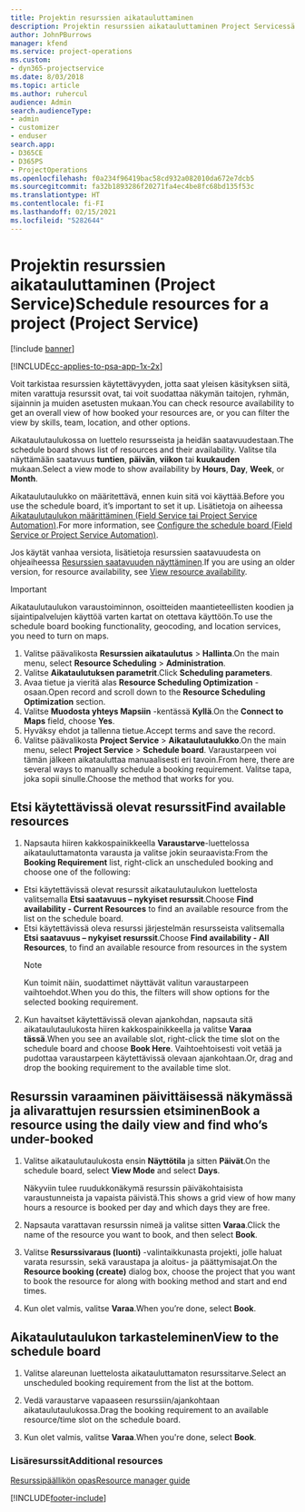 ```yaml
---
title: Projektin resurssien aikatauluttaminen
description: Projektin resurssien aikatauluttaminen Project Servicessä
author: JohnPBurrows
manager: kfend
ms.service: project-operations
ms.custom:
- dyn365-projectservice
ms.date: 8/03/2018
ms.topic: article
ms.author: ruhercul
audience: Admin
search.audienceType:
- admin
- customizer
- enduser
search.app:
- D365CE
- D365PS
- ProjectOperations
ms.openlocfilehash: f0a234f96419bac58cd932a082010da672e7dcb5
ms.sourcegitcommit: fa32b1893286f20271fa4ec4be8fc68bd135f53c
ms.translationtype: HT
ms.contentlocale: fi-FI
ms.lasthandoff: 02/15/2021
ms.locfileid: "5282644"
---
```

# <a name="schedule-resources-for-a-project-project-service"></a><span data-ttu-id="3f509-103">Projektin resurssien aikatauluttaminen (Project Service)</span><span class="sxs-lookup"><span data-stu-id="3f509-103">Schedule resources for a project (Project Service)</span></span>

[!include [banner](../includes/psa-now-project-operations.md)]

[!INCLUDE[cc-applies-to-psa-app-1x-2x](../includes/cc-applies-to-psa-app-1x-2x.md)]

<span data-ttu-id="3f509-104">Voit tarkistaa resurssien käytettävyyden, jotta saat yleisen käsityksen siitä, miten varattuja resurssit ovat, tai voit suodattaa näkymän taitojen, ryhmän, sijainnin ja muiden asetusten mukaan.</span><span class="sxs-lookup"><span data-stu-id="3f509-104">You can check resource availability to get an overall view of how booked your resources are, or you can filter the view by skills, team, location, and other options.</span></span>  
  
<span data-ttu-id="3f509-105">Aikataulutaulukossa on luettelo resursseista ja heidän saatavuudestaan.</span><span class="sxs-lookup"><span data-stu-id="3f509-105">The schedule board shows list of resources and their availability.</span></span> <span data-ttu-id="3f509-106">Valitse tila näyttämään saatavuus **tuntien**, **päivän**, **viikon** tai **kuukauden** mukaan.</span><span class="sxs-lookup"><span data-stu-id="3f509-106">Select a view mode to show availability by **Hours**, **Day**, **Week**, or **Month**.</span></span>  
  
<span data-ttu-id="3f509-107">Aikataulutaulukko on määritettävä, ennen kuin sitä voi käyttää.</span><span class="sxs-lookup"><span data-stu-id="3f509-107">Before you use the schedule board, it’s important to set it up.</span></span> <span data-ttu-id="3f509-108">Lisätietoja on aiheessa [Aikataulutaulukon määrittäminen (Field Service tai Project Service Automation)](https://docs.microsoft.com/dynamics365/field-service/configure-schedule-board).</span><span class="sxs-lookup"><span data-stu-id="3f509-108">For more information, see [Configure the schedule board (Field Service or Project Service Automation)](https://docs.microsoft.com/dynamics365/field-service/configure-schedule-board).</span></span>
  
<span data-ttu-id="3f509-109">Jos käytät vanhaa versiota, lisätietoja resurssien saatavuudesta on ohjeaiheessa [Resurssien saatavuuden näyttäminen](../psa/view-resource-availability.md).</span><span class="sxs-lookup"><span data-stu-id="3f509-109">If you are using an older version, for resource availability, see [View resource availability](../psa/view-resource-availability.md).</span></span>  

> [!IMPORTANT]
>  <span data-ttu-id="3f509-110">Aikataulutaulukon varaustoiminnon, osoitteiden maantieteellisten koodien ja sijaintipalvelujen käyttöä varten kartat on otettava käyttöön.</span><span class="sxs-lookup"><span data-stu-id="3f509-110">To use the schedule board booking functionality, geocoding, and location services, you need to turn on maps.</span></span>  
> 
> 1. <span data-ttu-id="3f509-111">Valitse päävalikosta **Resurssien aikataulutus** > **Hallinta**.</span><span class="sxs-lookup"><span data-stu-id="3f509-111">On the main menu, select **Resource Scheduling** > **Administration**.</span></span>  
> 2. <span data-ttu-id="3f509-112">Valitse **Aikataulutuksen parametrit**.</span><span class="sxs-lookup"><span data-stu-id="3f509-112">Click **Scheduling parameters**.</span></span>  
> 3. <span data-ttu-id="3f509-113">Avaa tietue ja vieritä alas **Resource Scheduling Optimization** -osaan.</span><span class="sxs-lookup"><span data-stu-id="3f509-113">Open record and scroll down to the **Resource Scheduling Optimization** section.</span></span>  
> 4. <span data-ttu-id="3f509-114">Valitse **Muodosta yhteys Mapsiin** -kentässä **Kyllä**.</span><span class="sxs-lookup"><span data-stu-id="3f509-114">On the **Connect to Maps** field, choose **Yes**.</span></span>  
> 5. <span data-ttu-id="3f509-115">Hyväksy ehdot ja tallenna tietue.</span><span class="sxs-lookup"><span data-stu-id="3f509-115">Accept terms and save the record.</span></span>  
> 6. <span data-ttu-id="3f509-116">Valitse päävalikosta **Project Service** > **Aikataulutaulukko**.</span><span class="sxs-lookup"><span data-stu-id="3f509-116">On the main menu, select **Project Service** > **Schedule board**.</span></span> <span data-ttu-id="3f509-117">Varaustarpeen voi tämän jälkeen aikatauluttaa manuaalisesti eri tavoin.</span><span class="sxs-lookup"><span data-stu-id="3f509-117">From here, there are several ways to manually schedule a booking requirement.</span></span> <span data-ttu-id="3f509-118">Valitse tapa, joka sopii sinulle.</span><span class="sxs-lookup"><span data-stu-id="3f509-118">Choose the method that works for you.</span></span>
  
## <a name="find-available-resources"></a><span data-ttu-id="3f509-119">Etsi käytettävissä olevat resurssit</span><span class="sxs-lookup"><span data-stu-id="3f509-119">Find available resources</span></span>

1.  <span data-ttu-id="3f509-120">Napsauta hiiren kakkospainikkeella **Varaustarve**-luettelossa aikatauluttamatonta varausta ja valitse jokin seuraavista:</span><span class="sxs-lookup"><span data-stu-id="3f509-120">From the **Booking Requirement** list, right-click an unscheduled booking and choose one of the following:</span></span>  
  
- <span data-ttu-id="3f509-121">Etsi käytettävissä olevat resurssit aikataulutaulukon luettelosta valitsemalla **Etsi saatavuus – nykyiset resurssit**.</span><span class="sxs-lookup"><span data-stu-id="3f509-121">Choose **Find availability - Current Resources** to find an available resource from the list on the schedule board.</span></span>  
- <span data-ttu-id="3f509-122">Etsi käytettävissä oleva resurssi järjestelmän resursseista valitsemalla **Etsi saatavuus – nykyiset resurssit**.</span><span class="sxs-lookup"><span data-stu-id="3f509-122">Choose **Find availability - All Resources**, to find an available resource from resources in the system</span></span>  
   > [!NOTE]
   >  <span data-ttu-id="3f509-123">Kun toimit näin, suodattimet näyttävät valitun varaustarpeen vaihtoehdot.</span><span class="sxs-lookup"><span data-stu-id="3f509-123">When you do this, the filters will show options for the selected booking requirement.</span></span>  
  
2. <span data-ttu-id="3f509-124">Kun havaitset käytettävissä olevan ajankohdan, napsauta sitä aikataulutaulukosta hiiren kakkospainikkeella ja valitse **Varaa tässä**.</span><span class="sxs-lookup"><span data-stu-id="3f509-124">When you see an available slot, right-click the time slot on the schedule board and choose **Book Here**.</span></span> <span data-ttu-id="3f509-125">Vaihtoehtoisesti voit vetää ja pudottaa varaustarpeen käytettävissä olevaan ajankohtaan.</span><span class="sxs-lookup"><span data-stu-id="3f509-125">Or, drag and drop the booking requirement to the available time slot.</span></span>  
  

## <a name="book-a-resource-using-the-daily-view-and-find-whos-under-booked"></a><span data-ttu-id="3f509-126">Resurssin varaaminen päivittäisessä näkymässä ja alivarattujen resurssien etsiminen</span><span class="sxs-lookup"><span data-stu-id="3f509-126">Book a resource using the daily view and find who’s under-booked</span></span>
  
1.  <span data-ttu-id="3f509-127">Valitse aikataulutaulukosta ensin **Näyttötila** ja sitten **Päivät**.</span><span class="sxs-lookup"><span data-stu-id="3f509-127">On the schedule board, select **View Mode** and select **Days**.</span></span>  
  
    <span data-ttu-id="3f509-128">Näkyviin tulee ruudukkonäkymä resurssin päiväkohtaisista varaustunneista ja vapaista päivistä.</span><span class="sxs-lookup"><span data-stu-id="3f509-128">This shows a grid view of how many hours a resource is booked per day and which days they are free.</span></span>  
  
2.  <span data-ttu-id="3f509-129">Napsauta varattavan resurssin nimeä ja valitse sitten **Varaa**.</span><span class="sxs-lookup"><span data-stu-id="3f509-129">Click the name of the resource you want to book, and then select **Book**.</span></span>  
  
3.  <span data-ttu-id="3f509-130">Valitse **Resurssivaraus (luonti)** -valintaikkunasta projekti, jolle haluat varata resurssin, sekä varaustapa ja aloitus- ja päättymisajat.</span><span class="sxs-lookup"><span data-stu-id="3f509-130">On the **Resource booking (create)** dialog box, choose the project that you want to book the resource for along with booking method and start and end times.</span></span>  
  
4.  <span data-ttu-id="3f509-131">Kun olet valmis, valitse **Varaa**.</span><span class="sxs-lookup"><span data-stu-id="3f509-131">When you’re done, select **Book**.</span></span>  
  
## <a name="view-to-the-schedule-board"></a><span data-ttu-id="3f509-132">Aikataulutaulukon tarkasteleminen</span><span class="sxs-lookup"><span data-stu-id="3f509-132">View to the schedule board</span></span>
  
1.  <span data-ttu-id="3f509-133">Valitse alareunan luettelosta aikatauluttamaton resurssitarve.</span><span class="sxs-lookup"><span data-stu-id="3f509-133">Select an unscheduled booking requirement from the list at the bottom.</span></span>  
  
2.  <span data-ttu-id="3f509-134">Vedä varaustarve vapaaseen resurssiin/ajankohtaan aikataulutaulukossa.</span><span class="sxs-lookup"><span data-stu-id="3f509-134">Drag the booking requirement to an available resource/time slot on the schedule board.</span></span>  
  
3.  <span data-ttu-id="3f509-135">Kun olet valmis, valitse **Varaa**.</span><span class="sxs-lookup"><span data-stu-id="3f509-135">When you're done, select **Book**.</span></span>  
  
### <a name="additional-resources"></a><span data-ttu-id="3f509-136">Lisäresurssit</span><span class="sxs-lookup"><span data-stu-id="3f509-136">Additional resources</span></span>  
 [<span data-ttu-id="3f509-137">Resurssipäällikön opas</span><span class="sxs-lookup"><span data-stu-id="3f509-137">Resource manager guide</span></span>](../psa/resource-manager-guide.md)


[!INCLUDE[footer-include](../includes/footer-banner.md)]